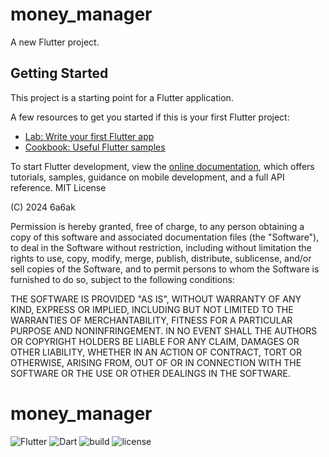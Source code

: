 # money_manager

A new Flutter project.

## Getting Started

This project is a starting point for a Flutter application.

A few resources to get you started if this is your first Flutter project:

- [Lab: Write your first Flutter app](https://docs.flutter.dev/get-started/codelab)
- [Cookbook: Useful Flutter samples](https://docs.flutter.dev/cookbook)

To start Flutter development, view the
[online documentation](https://docs.flutter.dev/), which offers tutorials,
samples, guidance on mobile development, and a full API reference.
MIT License

(C) 2024 6a6ak

Permission is hereby granted, free of charge, to any person obtaining a copy
of this software and associated documentation files (the "Software"), to deal
in the Software without restriction, including without limitation the rights
to use, copy, modify, merge, publish, distribute, sublicense, and/or sell
copies of the Software, and to permit persons to whom the Software is
furnished to do so, subject to the following conditions:

THE SOFTWARE IS PROVIDED "AS IS", WITHOUT WARRANTY OF ANY KIND, EXPRESS OR
IMPLIED, INCLUDING BUT NOT LIMITED TO THE WARRANTIES OF MERCHANTABILITY,
FITNESS FOR A PARTICULAR PURPOSE AND NONINFRINGEMENT. IN NO EVENT SHALL THE
AUTHORS OR COPYRIGHT HOLDERS BE LIABLE FOR ANY CLAIM, DAMAGES OR OTHER
LIABILITY, WHETHER IN AN ACTION OF CONTRACT, TORT OR OTHERWISE, ARISING FROM,
OUT OF OR IN CONNECTION WITH THE SOFTWARE OR THE USE OR OTHER DEALINGS IN THE
SOFTWARE.

# money_manager

![Flutter](https://img.shields.io/badge/Flutter-02569B?logo=flutter)
![Dart](https://img.shields.io/badge/Dart-0175C2?logo=dart)
![build](https://github.com/6a6ak/money_manager/actions/workflows/ci.yml/badge.svg)
![license](https://img.shields.io/github/license/6a6ak/money_manager.svg)

